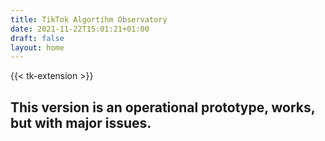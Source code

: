 ```yaml
---
title: TikTok Algortihm Observatory
date: 2021-11-22T15:01:21+01:00
draft: false
layout: home
---
```


{{< tk-extension >}}

<h2 class="secondary-color text-center">
 This version is an operational prototype, works, but with major issues.
<h2>

